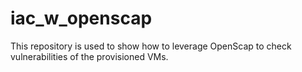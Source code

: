 # iac_w_openscap
This repository is used to show how to leverage OpenScap to check vulnerabilities of the provisioned VMs. 
